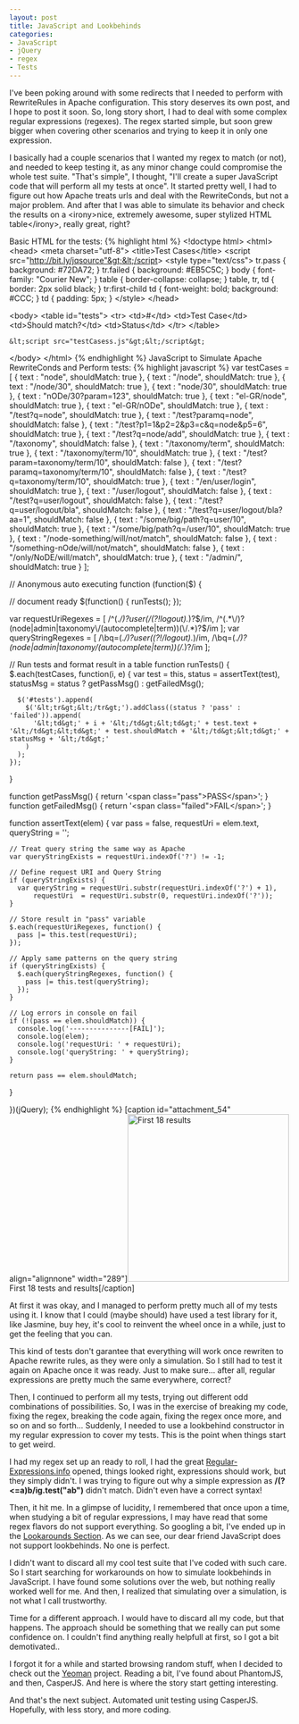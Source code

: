 ```yaml
---
layout: post
title: JavaScript and Lookbehinds
categories:
- JavaScript
- jQuery
- regex
- Tests
---
```

I've been poking around with some redirects that I needed to perform with RewriteRules in Apache configuration. This story deserves its own post, and I hope to post it soon. So, long story short, I had to deal with some complex regular expressions (regexes). The regex started simple, but soon grew bigger when covering other scenarios and trying to keep it in only one expression.

I basically had a couple scenarios that I wanted my regex to match (or not), and needed to keep testing it, as any minor change could compromise the whole test suite. "That's simple", I thought, "I'll create a super JavaScript code that will perform all my tests at once". It started pretty well, I had to figure out how Apache treats urls and deal with the RewriteConds, but not a major problem. And after that I was able to simulate its behavior and check the results on a &lt;irony&gt;nice, extremely awesome, super stylized HTML table&lt;/irony&gt;, really great, right?

Basic HTML for the tests:
{% highlight html %}
&lt;!doctype html&gt;
&lt;html&gt;
  &lt;head&gt;
    &lt;meta charset="utf-8"&gt;
    &lt;title&gt;Test Cases&lt;/title&gt;
    &lt;script src="http://bit.ly/jqsource"&gt;&lt;/script&gt;
    &lt;style type="text/css"&gt;
      tr.pass {
        background: #72DA72;
      }
      tr.failed {
        background: #EB5C5C;
      }
      body {
        font-family: "Courier New";
      }
      table {
        border-collapse: collapse;
      }
      table, tr, td {
        border: 2px solid black;
      }
      tr:first-child td {
        font-weight: bold;
        background: #CCC;
      }
      td {
        padding: 5px;
      }
    &lt;/style&gt;
  &lt;/head&gt;

  &lt;body&gt;
    &lt;table id="tests"&gt;
      &lt;tr&gt;
        &lt;td&gt;#&lt;/td&gt;
        &lt;td&gt;Test Case&lt;/td&gt;
        &lt;td&gt;Should match?&lt;/td&gt;
        &lt;td&gt;Status&lt;/td&gt;
      &lt;/tr&gt;
    &lt;/table&gt;

    &lt;script src="testCasess.js"&gt;&lt;/script&gt;
  &lt;/body&gt;
&lt;/html&gt;
{% endhighlight %}
JavaScript to Simulate Apache RewriteConds and Perform tests:
{% highlight javascript %}
var testCases = [
  { text : "node",                             shouldMatch: true  },
  { text : "/node",                            shouldMatch: true  },
  { text : "/node/30",                         shouldMatch: true  },
  { text : "node/30",                          shouldMatch: true  },
  { text : "nODe/30?param=123",                shouldMatch: true  },
  { text : "el-GR/node",                       shouldMatch: true  },
  { text : "el-GR/nODe",                       shouldMatch: true  },
  { text : "/test?q=node",                     shouldMatch: true  },
  { text : "/test?paramq=node",                shouldMatch: false },
  { text : "/test?p1=1&amp;p2=2&amp;p3=c&amp;q=node&amp;p5=6", shouldMatch: true  },
  { text : "/test?q=node/add",                 shouldMatch: true  },
  { text : "/taxonomy",                        shouldMatch: false },
  { text : "/taxonomy/term",                   shouldMatch: true  },
  { text : "/taxonomy/term/10",                shouldMatch: true  },
  { text : "/test?param=taxonomy/term/10",     shouldMatch: false },
  { text : "/test?paramq=taxonomy/term/10",    shouldMatch: false },
  { text : "/test?q=taxonomy/term/10",         shouldMatch: true  },
  { text : "/en/user/login",                   shouldMatch: true  },
  { text : "/user/logout",                     shouldMatch: false },
  { text : "/test?q=user/logout",              shouldMatch: false },
  { text : "/test?q=user/logout/bla",          shouldMatch: false },
  { text : "/test?q=user/logout/bla?aa=1",     shouldMatch: false },
  { text : "/some/big/path?q=user/10",         shouldMatch: true  },
  { text : "/some/big/path?q=/user/10",        shouldMatch: true  },
  { text : "/node-something/will/not/match",   shouldMatch: false },
  { text : "/something-nOde/will/not/match",   shouldMatch: false },
  { text : "/only/NoDE/will/match",            shouldMatch: true  },
  { text : "/admin/",                          shouldMatch: true  }
];

// Anonymous auto executing function
(function($) {

  // document ready
  $(function() {
    runTests();
  });

  var requestUriRegexes = [
    /^(.*\/)?user(\/(?!logout).*)?$/im,
    /^(.*\/)?(node|admin|taxonomy\/(autocomplete|term))(\/.*)?$/im
  ];
  var queryStringRegexes = [
    /\bq=(.*\/)?user((?!\/logout).*)/im,
    /\bq=(.*\/)?(node|admin|taxonomy\/(autocomplete|term))(\/.*)?/im
  ];

  // Run tests and format result in a table
  function runTests() {
    $.each(testCases, function(i, e) {
      var test      = this,
          status    = assertText(test),
          statusMsg = status ? getPassMsg() : getFailedMsg();

      $('#tests').append(
        $('&lt;tr&gt;&lt;/tr&gt;').addClass((status ? 'pass' : 'failed')).append(
          '&lt;td&gt;' + i + '&lt;/td&gt;&lt;td&gt;' + test.text + '&lt;/td&gt;&lt;td&gt;' + test.shouldMatch + '&lt;/td&gt;&lt;td&gt;' + statusMsg + '&lt;/td&gt;'
        )
      );
    });
  }

  function getPassMsg() {
    return '&lt;span class="pass"&gt;PASS&lt;/span&gt;';
  }
  function getFailedMsg() {
    return '&lt;span class="failed"&gt;FAIL&lt;/span&gt;';
  }

  function assertText(elem) {
    var pass = false,
        requestUri  = elem.text,
        queryString = '';

    // Treat query string the same way as Apache
    var queryStringExists = requestUri.indexOf('?') != -1;

    // Define request URI and Query String
    if (queryStringExists) {
      var queryString = requestUri.substr(requestUri.indexOf('?') + 1),
          requestUri  = requestUri.substr(0, requestUri.indexOf('?'));
    }

    // Store result in "pass" variable
    $.each(requestUriRegexes, function() {
      pass |= this.test(requestUri);
    });

    // Apply same patterns on the query string
    if (queryStringExists) {
      $.each(queryStringRegexes, function() {
        pass |= this.test(queryString);
      });
    }

    // Log errors in console on fail
    if (!(pass == elem.shouldMatch)) {
      console.log('---------------[FAIL]');
      console.log(elem);
      console.log('requestUri: ' + requestUri);
      console.log('queryString: ' + queryString);
    }

    return pass == elem.shouldMatch;
  }

})(jQuery);
{% endhighlight %}
[caption id="attachment_54" align="alignnone" width="289"]<a class="vt-p" href="http://brunops.org/javascript-and-lookbehinds/snapshot2/" rel="attachment wp-att-54"><img class="size-medium wp-image-54 " alt="First 18 results" src="http://brunops.org/wp-content/uploads/2012/12/snapshot2-289x300.png" width="289" height="300" /></a> First 18 tests and results[/caption]

At first it was okay, and I managed to perform pretty much all of my tests using it. I know that I could (maybe should) have used a test library for it, like Jasmine, buy hey, it's cool to reinvent the wheel once in a while, just to get the feeling that you can.

This kind of tests don't garantee that everything will work once rewriten to Apache rewrite rules, as they were only a simulation. So I still had to test it again on Apache once it was ready. Just to make sure... after all, regular expressions are pretty much the same everywhere, correct?

Then, I continued to perform all my tests, trying out different odd combinations of possibilities. So, I was in the exercise of breaking my code, fixing the regex, breaking the code again, fixing the regex once more, and so on and so forth... Suddenly, I needed to use a lookbehind constructor in my regular expression to cover my tests. This is the point when things start to get weird.

I had my regex set up an ready to roll, I had the great <a class="vt-p" href="http://www.regular-expressions.info/">Regular-Expressions.info</a> opened, things looked right, expressions should work, but they simply didn't. I was trying to figure out why a simple expression as <strong>/(?&lt;=a)b/ig.test("ab")</strong> didn't match. Didn't even have a correct syntax!

Then, it hit me. In a glimpse of lucidity, I remembered that once upon a time, when studying a bit of regular expressions, I may have read that some regex flavors do not support everything. So googling a bit, I've ended up in the <a class="vt-p" href="http://www.regular-expressions.info/lookaround.html">Lookarounds Section</a>. As we can see, our dear friend JavaScript does not support lookbehinds. No one is perfect.

I didn't want to discard all my cool test suite that I've coded with such care. So I start searching for workarounds on how to simulate lookbehinds in JavaScript. I have found some solutions over the web, but nothing really worked well for me. And then, I realized that simulating over a simulation, is not what I call trustworthy.

Time for a different approach. I would have to discard all my code, but that happens. The approach should be something that we really can put some confidence on. I couldn't find anything really helpfull at first, so I got a bit demotivated..

I forgot it for a while and started browsing random stuff, when I decided to check out the <a class="vt-p" href="http://yeoman.io/">Yeoman</a> project. Reading a bit, I've found about PhantomJS, and then, CasperJS. And here is where the story start getting interesting.

And that's the next subject. Automated unit testing using CasperJS. Hopefully, with less story, and more coding.
